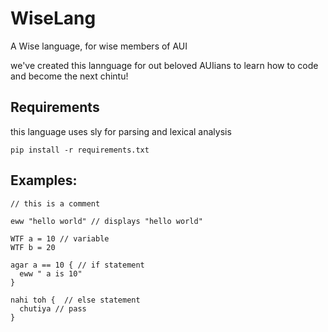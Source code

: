 # WiseLang
A Wise language, for wise members of AUI

we've created this lannguage for out beloved AUIians to learn how to code and become the next chintu!

## Requirements

this language uses sly for parsing and lexical analysis

```
pip install -r requirements.txt
```

## Examples:
```
// this is a comment

eww "hello world" // displays "hello world"

WTF a = 10 // variable
WTF b = 20

agar a == 10 { // if statement
  eww " a is 10"
}

nahi toh {  // else statement
  chutiya // pass
}
```
